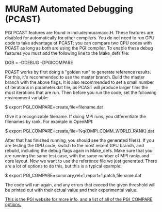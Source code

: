 # MURaM Automated Debugging (PCAST)

PGI PCAST features are found in include/muramacc.H. These features are disabled for automatically for other compilers. You do not need to run GPU code to take advantage of PCAST; you can compare two CPU codes with PCAST as long as both are using the PGI compiler. To enable these debug features you must add the following line to the Make_defs file:

DGB = -DDEBUG -DPGICOMPARE

PCAST works by first doing a "golden run" to generate reference results. For this, it's recommended to use the master branch. Build the master branch with the above flags. It is also recommended to set a small number of iterations in parameter.dat file, as PCAST will produce larger files the most iterations that are run. Then before you run the code, set the following environment variable:

$ export PGI_COMPARE=create,file=filename.dat

Give it a recognizable filename. If doing MPI runs, you differentiate the filenames by rank. For example in OpenMPI:

$ export PGI_COMPARE=create,file=%q{OMPI_COMM_WORLD_RANK}.dat

After that has finished running, you should see the generated file(s). If you are testing the GPU code, switch to the most recent GPU branch, and rebuild, including the debug flags again in Make_defs. Make sure that you are running the same test case, with the same number of MPI ranks and core layout. Now we want to use the reference file we just generated. There are a lot of options to do this, but this is a typical example:

$ export PGI_COMPARE=summary,rel=1,report=1,patch,filename.dat

The code will run again, and any errors that exceed the given threshold will be printed out with their actual value and their experimental value.

[This is the PGI website for more info, and a list of all of the PGI_COMPARE options.](https://www.pgroup.com/resources/pcast.htm)